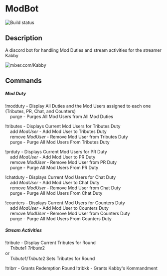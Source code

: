 # ModBot

![Build status](https://ci.appveyor.com/api/projects/status/github/ballbrian/ModBot)

## Description

A discord bot for handling Mod Duties and stream activities for the streamer Kabby 

![mixer.com/Kabby](https://mixer.com/Kabby)

## Commands

##### Mod Duty

!modduty - Display All Duties and the Mod Users assigned to each one (Tributes, PR, Chat, and Counters)<br>
&nbsp;&nbsp;&nbsp;&nbsp;purge - Purges All Mod Users from All Mod Duties
 
!tributes - Displays Current Mod Users for Tributes Duty<br>
&nbsp;&nbsp;&nbsp;&nbsp;add $Mod User$ - Add Mod User to Tributes Duty<br>
&nbsp;&nbsp;&nbsp;&nbsp;remove $Mod User$ - Remove Mod User from Tributes Duty<br>
&nbsp;&nbsp;&nbsp;&nbsp;purge - Purge All Mod Users From Tributes Duty<br>

!prduty - Displays Current Mod Users for PR Duty<br>
&nbsp;&nbsp;&nbsp;&nbsp;add $Mod User$ - Add Mod User to PR Duty<br>
&nbsp;&nbsp;&nbsp;&nbsp;remove $Mod User$ - Remove Mod User from PR Duty<br>
&nbsp;&nbsp;&nbsp;&nbsp;purge - Purge All Mod Users From PR Duty<br>

!chatduty - Displays Current Mod Users for Chat Duty<br>
&nbsp;&nbsp;&nbsp;&nbsp;add $Mod User$ - Add Mod User to Chat Duty<br>
&nbsp;&nbsp;&nbsp;&nbsp;remove $Mod User$ - Remove Mod User from Chat Duty<br>
&nbsp;&nbsp;&nbsp;&nbsp;purge - Purge All Mod Users From Chat Duty<br>

!counters - Displays Current Mod Users for Counters Duty<br>
&nbsp;&nbsp;&nbsp;&nbsp;add $Mod User$ - Add Mod User to Counters Duty<br>
&nbsp;&nbsp;&nbsp;&nbsp;remove $Mod User$ - Remove Mod User from Counters Duty<br>
&nbsp;&nbsp;&nbsp;&nbsp;purge - Purge All Mod Users From Counters Duty<br>

##### Stream Activities

!tribute - Display Current Tributes for Round<br>
&nbsp;&nbsp;&nbsp;&nbsp;$Tribute1$ $Tribute2$<br>
or<br>
&nbsp;&nbsp;&nbsp;&nbsp;$Tribute1$/$Tribute2$
Sets Tributes for Round

!tribrr - Grants Redemption Round
!tribkk - Grants Kabby's Kommandment
